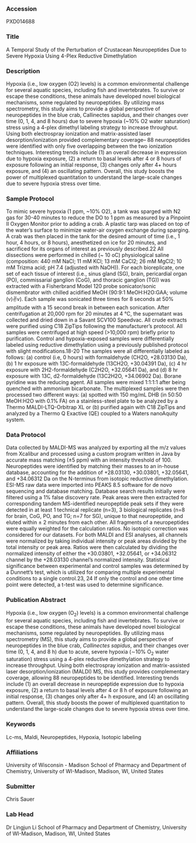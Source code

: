 ### Accession
PXD014688

### Title
A Temporal Study of the Perturbation of Crustacean Neuropeptides Due to Severe Hypoxia Using 4-Plex Reductive Dimethylation

### Description
Hypoxia (i.e., low oxygen (O2) levels) is a common environmental challenge for several aquatic species, including fish and invertebrates. To survive or escape these conditions, these animals have developed novel biological mechanisms, some regulated by neuropeptides. By utilizing mass spectrometry, this study aims to provide a global perspective of neuropeptides in the blue crab, Callinectes sapidus, and their changes over time (0, 1, 4, and 8 hours) due to severe hypoxia (~10% O2 water saturation) stress using a 4-plex dimethyl labeling strategy to increase throughput. Using both electrospray ionization and matrix-assisted laser desorption/ionization provided complementary coverage– 88 neuropeptides were identified with only five overlapping between the two ionization techniques. Interesting trends include (1) an overall decrease in expression due to hypoxia exposure, (2) a return to basal levels after 4 or 8 hours of exposure following an initial response, (3) changes only after 4+ hours exposure, and (4) an oscillating pattern. Overall, this study boosts the power of multiplexed quantitation to understand the large-scale changes due to severe hypoxia stress over time.

### Sample Protocol
To mimic severe hypoxia (1 ppm, ~10% O2), a tank was sparged with N2 gas for 30-40 minutes to reduce the DO to 1 ppm as measured by a Pinpoint II Oxygen Monitor prior to adding a crab. A plastic tarp was placed on top of the water’s surface to minimize water-air oxygen exchange during sparging. A crab was then placed in the tank for the desired amount of time (i.e., 1 hour, 4 hours, or 8 hours), anesthetized on ice for 20 minutes, and sacrificed for its organs of interest as previously described.22 All dissections were performed in chilled (~ 10 oC) physiological saline (composition:  440 mM NaCl; 11 mM KCl; 13 mM CaCl2; 26 mM MgCl2; 10 mM Trizma acid; pH 7.4 (adjusted with NaOH)). For each bioreplicate, one set of each tissue of interest (i.e., sinus gland (SG), brain, pericardial organ (PO), commissarial ganglion (CoG), and thoracic ganglion (TG))  was extracted with a Fisherbrand Model 120 probe sonicator/sonic dismembrator with chilled acidified MeOH (90:9:1 MeOH:H2O:GAA; volume (v):v:v). Each sample was sonicated three times for 8 seconds at 50% amplitude with a 15 second break in between each sonication. After centrifugation at 20,000 rpm for 20 minutes at 4 °C, the supernatant was collected and dried down in a Savant SCV100 Speedvac. All crude extracts were purified using C18 ZipTips following the manufacturer’s protocol. All samples were centrifuged at high speed (>10,000 rpm) briefly prior to purification. Control and hypoxia-exposed samples were differentially labeled using reductive dimethylation using a previously published protocol with slight modifications.18-20 The samples were all differentially labeled as follows: (a) control (i.e, 0 hours) with formaldehyde (CH2O, +28.03130 Da), (b) 1 hr exposure with 13C-formaldehyde (13CH2O, +30.04391 Da), (c) 4 hr exposure with 2H2-formaldehyde (C2H2O, +32.05641 Da), and (d) 8 hr exposure with 13C, d2-formaldehyde (13C2H2O, +34.06902 Da). Borane pyridine was the reducing agent. All samples were mixed 1:1:1:1 after being quenched with ammonium bicarbonate. The multiplexed samples were then processed two different ways: (a) spotted with 150 mg/mL DHB (in 50:50 MeOH:H2O with 0.1% FA) on a stainless-steel plate to be analyzed by a Thermo MALDI-LTQ-Orbitrap XL or (b) purified again with C18 ZipTips and analyzed by a Thermo Q Exactive (QE) coupled to a Waters nanoAquity system.

### Data Protocol
Data collected by MALDI-MS was analyzed by exporting all the m/z values from Xcalibur and processed using a custom program written in Java by accurate mass matching (±5 ppm) with an intensity threshold of 100. Neuropeptides were identified by matching their masses to an in-house database, accounting for the addition of +28.03130, +30.03801, +32.05641, and +34.06312 Da on the N-terminus from isotopic reductive dimethylation. ESI-MS raw data were imported into PEAKS 8.5 software for de novo sequencing and database matching. Database search results initially were filtered using a 1% false discovery rate. Peak areas were then extracted for corresponding tandem MS-identified neuropeptide peak sets if they were detected in at least 1 technical replicate (n=3), 3 biological replicates (n=8 for brain, CoG, PO, and TG; n=7 for SG), unique to that neuropeptide, and eluted within ± 2 minutes from each other. All fragments of a neuropeptides were equally weighted for the calculation ratios. No isotopic correction was considered for our datasets. For both MALDI and ESI analyses, all channels were normalized by taking individual intensity or peak areas divided by the total intensity or peak area. Ratios were then calculated by dividing the normalized intensity of either the +30.03801, +32.05641, or +34.06312 channel by the +28.03130 channel’s normalized intensity. Statistical significance between experimental and control samples was determined by a Dunnett’s test, which is utilized for comparing multiple experimental conditions to a single control.23, 24 If only the control and one other time point were detected, a t-test was used to determine significance.

### Publication Abstract
Hypoxia (i.e., low oxygen (O<sub>2</sub>) levels) is a common environmental challenge for several aquatic species, including fish and invertebrates. To survive or escape these conditions, these animals have developed novel biological mechanisms, some regulated by neuropeptides. By utilizing mass spectrometry (MS), this study aims to provide a global perspective of neuropeptides in the blue crab, <i>Callinectes sapidus</i>, and their changes over time (0, 1, 4, and 8 h) due to acute, severe hypoxia (&#x223c;10% O<sub>2</sub> water saturation) stress using a 4-plex reductive dimethylation strategy to increase throughput. Using both electrospray ionization and matrix-assisted laser desorption/ionization (MALDI) MS, this study provides complementary coverage, allowing 88 neuropeptides to be identified. Interesting trends include (1) an overall decrease in neuropeptide expression due to hypoxia exposure, (2) a return to basal levels after 4 or 8 h of exposure following an initial response, (3) changes only after 4+ h exposure, and (4) an oscillating pattern. Overall, this study boosts the power of multiplexed quantitation to understand the large-scale changes due to severe hypoxia stress over time.

### Keywords
Lc-ms, Maldi, Neuropeptides, Hypoxia, Isotopic labeling

### Affiliations
University of Wisconsin - Madison
School of Pharmacy and Department of Chemistry, University of WI-Madison, Madison, WI, United States

### Submitter
Chris Sauer

### Lab Head
Dr Lingjun Li
School of Pharmacy and Department of Chemistry, University of WI-Madison, Madison, WI, United States


